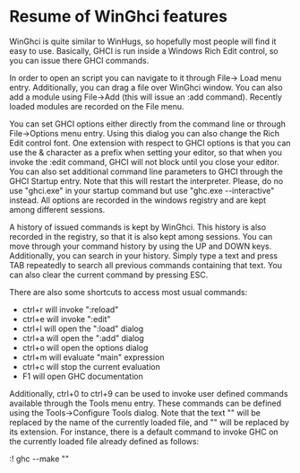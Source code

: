 # Resume of WinGhci features

WinGhci is quite similar to WinHugs, so hopefully most people will find it easy to use. Basically, GHCI is run inside a Windows Rich Edit control, so you can issue there GHCI commands.

In order to open an script you can navigate to it through File-> Load menu entry. Additionally, you can drag a file over WinGhci window. You can also add a module using File->Add (this will issue an :add command). Recently loaded modules are recorded on the File menu.

You can set GHCI options either directly from the command line or through File->Options menu entry. Using this dialog you can also change the Rich Edit control font. One extension with respect to GHCI options is that you can use the & character as a prefix when setting your editor, so that when you invoke the :edit command, GHCI will not block until you close your editor. You can also set additional command line parameters to GHCI through the GHCI Startup entry. Note that this will restart the interpreter. Please, do no use "ghci.exe" in your startup command but use "ghc.exe --interactive" instead. All options are recorded in the windows registry and are kept among different sessions.

A history of issued commands is kept by WinGhci. This history is also recorded in the registry, so that it is also kept among sessions. You can move through your command history by using the UP and DOWN keys. Additionally, you can search in your history. Simply type a text and press TAB repeatedly to search all previous commands containing that text. You can also clear the current command by pressing ESC.

There are also some shortcuts to access most usual commands:

* ctrl+r will invoke ":reload"
* ctrl+e will invoke ":edit"
* ctrl+l will open the ":load" dialog
* ctrl+a will open the ":add" dialog
* ctrl+o will open the options dialog
* ctrl+m will evaluate "main" expression
* ctrl+c will stop the current evaluation
* F1 will open GHC documentation 

Additionally, ctrl+0 to ctrl+9 can be used to invoke user defined commands available through the Tools menu entry. These commands can be defined using the Tools->Configure Tools dialog. Note that the text "<fileName>" will be replaced by the name of the currently loaded file, and "<fileExt>" will be replaced by its extension. For instance, there is a default command to invoke GHC on the currently loaded file already defined as follows:

:! ghc --make "<fileName><fileExt>" 